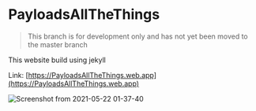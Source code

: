 # PayloadsAllTheThings
> This branch is for development only and has not yet been moved to the master branch


This website build using jekyll 

Link: [https://PayloadsAllTheThings.web.app](https://PayloadsAllTheThings.web.app)


![Screenshot from 2021-05-22 01-37-40](https://user-images.githubusercontent.com/57337800/119211116-75632200-bada-11eb-8684-79746e254b8f.png)
